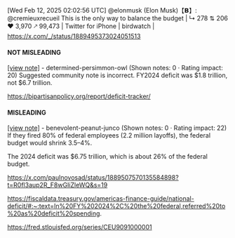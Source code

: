 [Wed Feb 12, 2025 02:02:56 UTC] @elonmusk (Elon Musk)【𝗕】: @cremieuxrecueil This is the only way to balance the budget | ↳ 278 ⇅ 206 ♥ 3,970 🡕 99,473 | Twitter for iPhone | birdwatch | https://x.com/_/status/1889495373024051513

#### NOT MISLEADING

[[view note]](https://x.com/i/birdwatch/n/1889567155118551045) - determined-persimmon-owl (Shown notes: 0 · Rating impact: 20)
Suggested community note is incorrect. FY2024 deficit was $1.8 trillion, not $6.7 trillion.

https://bipartisanpolicy.org/report/deficit-tracker/

#### MISLEADING

[[view note]](https://x.com/i/birdwatch/n/1889508428109979892) - benevolent-peanut-junco (Shown notes: 0 · Rating impact: 22)
If they fired 80% of federal employees (2.2 million layoffs), the federal budget would shrink 3.5–4%.

The 2024 deficit was $6.75 trillion, which is about 26% of the federal budget.

https://x.com/paulnovosad/status/1889507570135584898?t=R0fl3aup2R_F8wGIiZleWQ&s=19

https://fiscaldata.treasury.gov/americas-finance-guide/national-deficit/#:~:text=In%20FY%202024%2C%20the%20federal,referred%20to%20as%20deficit%20spending.

https://fred.stlouisfed.org/series/CEU9091000001
